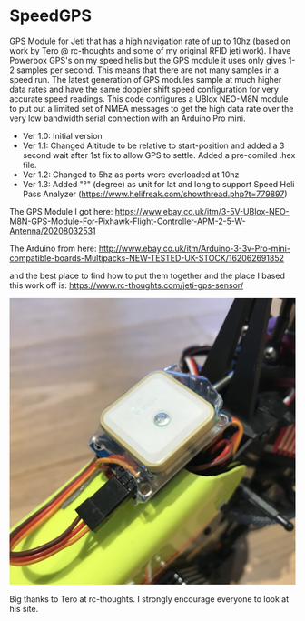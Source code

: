 # SpeedGPS
GPS Module for Jeti that has a high navigation rate of up to 10hz (based on work by Tero @ rc-thoughts and some of my original RFID jeti work). I have Powerbox GPS's on my speed helis but the GPS module it uses only gives 1-2 samples per second. This means that there are not many samples in a speed run. The latest generation of GPS modules sample at much higher data rates and have the same doppler shift speed configuration for very accurate speed readings. This code configures a UBlox NEO-M8N module to put out a limited set of NMEA messages to get the high data rate over the very low bandwidth serial connection with an Arduino Pro mini. 

* Ver 1.0: Initial version
* Ver 1.1: Changed Altitude to be relative to start-position and added a 3 second wait after 1st fix to allow GPS to settle. Added a pre-comiled .hex file.
* Ver 1.2: Changed to 5hz as ports were overloaded at 10hz
* Ver 1.3: Added "°" (degree) as unit for lat and long to support Speed Heli Pass Analyzer (https://www.helifreak.com/showthread.php?t=779897) 

The GPS Module I got here:
https://www.ebay.co.uk/itm/3-5V-UBlox-NEO-M8N-GPS-Module-For-Pixhawk-Flight-Controller-APM-2-5-W-Antenna/20208032531

The Arduino from here:
http://www.ebay.co.uk/itm/Arduino-3-3v-Pro-mini-compatible-boards-Multipacks-NEW-TESTED-UK-STOCK/162062691852
 
and the best place to find how to put them together and the place I based this work off is:
https://www.rc-thoughts.com/jeti-gps-sensor/

![alt text](https://github.com/AlCormack/SpeedGPS/blob/master/images/GPSModule.jpg "SpeedGPS on Gaui X3L")

Big thanks to Tero at rc-thoughts. I strongly encourage everyone to look at his site. 

